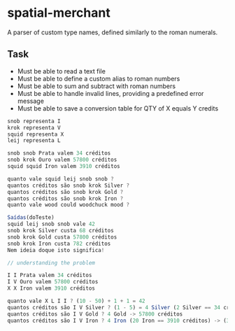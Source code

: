 # spatial-merchant

A parser of custom type names, defined similarly to the roman numerals.

## Task

- Must be able to read a text file
- Must be able to define a custom alias to roman numbers  
- Must be able to sum and subtract with roman numbers
- Must be able to handle invalid lines, providing a predefined error message
- Must be able to save a conversion table for QTY of X equals Y credits

```typescript
snob representa I
krok representa V
squid representa X
leij representa L

snob snob Prata valem 34 créditos
snob krok Ouro valem 57800 créditos
squid squid Iron valem 3910 créditos

quanto vale squid leij snob snob ?
quantos créditos são snob krok Silver ?
quantos créditos são snob krok Gold ?
quantos créditos são snob krok Iron ?
quanto vale wood could woodchuck mood ?

Saídas(doTeste)
squid leij snob snob vale 42
snob krok Silver custa 68 créditos
snob krok Gold custa 57800 créditos
snob krok Iron custa 782 créditos
Nem ideia doque isto significa!

// understanding the problem

I I Prata valem 34 créditos
I V Ouro valem 57800 créditos
X X Iron valem 3910 créditos

quanto vale X L I I ? (10 - 50) + 1 + 1 = 42
quantos créditos são I V Silver ? (1 - 5) = 4 Silver (2 Silver == 34 créditos) -> 68 créditos
quantos créditos são I V Gold ? 4 Gold -> 57800 créditos
quantos créditos são I V Iron ? 4 Iron (20 Iron == 3910 créditos) -> (3910 / 20) * 4 = 782 créditos
```
